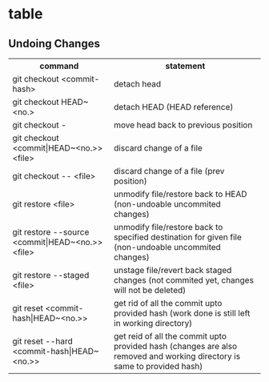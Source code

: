 # table

## Undoing Changes

<table>
  <tr>
    <th>command</th>
    <th>statement</th>
  </tr>
  <tr>
    <td>git checkout &lt;commit-hash&gt;</td>
    <td>detach head</td>
  </tr>
  <tr>
    <td>git checkout HEAD~&lt;no.&gt;</td>
    <td>detach HEAD (HEAD reference)</td>
  </tr>
  <tr>
    <td>git checkout -</td>
    <td>move head back to previous position</td>
  </tr>
  <tr>
    <td>git checkout &lt;commit|HEAD~&lt;no.&gt;&gt; &lt;file&gt;</td>
    <td>discard change of a file</td>
  </tr>
  <tr>
    <td>git checkout -- &lt;file&gt;</td>
    <td>discard change of a file (prev position)</td>
  </tr>
  <tr>
    <td>git restore &lt;file&gt;</td>
    <td>unmodify file/restore back to HEAD (non-undoable uncommited changes)</td>
  </tr>
  <tr>
    <td>git restore --source &lt;commit|HEAD~&lt;no.&gt;&gt; &lt;file&gt;</td>
    <td>unmodify file/restore back to specified destination for given file (non-undoable uncommited changes)</td>
  </tr>
  <tr>
    <td>git restore --staged &lt;file&gt;</td>
    <td>unstage file/revert back staged changes (not commited yet, changes will not be deleted)</td>
  </tr>
  <tr>
    <td>git reset &lt;commit-hash|HEAD~&lt;no.&gt;&gt;</td>
    <td>get rid of all the commit upto provided hash (work done is still left in working directory)</td>
  </tr>
  <tr>
    <td>git reset --hard &lt;commit-hash|HEAD~&lt;no.&gt;&gt;</td>
    <td>get reid of all the commit upto provided hash (changes are also removed and working directory is same to provided hash)</td>
  </tr>
</table>
